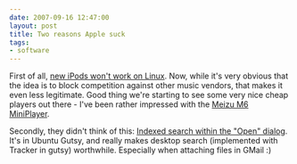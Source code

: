 ```yaml
---
date: 2007-09-16 12:47:00
layout: post
title: Two reasons Apple suck
tags:
- software
---
```


First of all, [new iPods won't work on
Linux](http://www.boingboing.net/2007/09/14/new-ipods-reengineer.html). Now,
while it's very obvious that the idea is to block competition against other
music vendors, that makes it even less legitimate. Good thing we're starting to
see some very nice cheap players out there - I've been rather impressed with
the [Meizu M6 MiniPlayer](http://en.meizu.com/product_m6.asp).

Secondly, they didn't think of this: [Indexed search within the "Open"
dialog](http://www.gnome.org/start/2.20/notes/en/index.html#rnusers-file-management).
It's in Ubuntu Gutsy, and really makes desktop search (implemented with Tracker
in gutsy) worthwhile. Especially when attaching files in GMail :)
